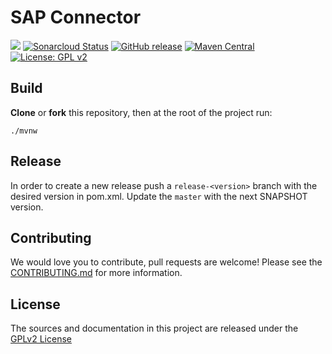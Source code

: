 # SAP Connector
![](https://github.com/bonitasoft/bonita-connector-sap/workflows/Build/badge.svg)
[![Sonarcloud Status](https://sonarcloud.io/api/project_badges/measure?project=bonitasoft_bonita-connector-sap&metric=alert_status)](https://sonarcloud.io/dashboard?id=bonitasoft_bonita-connector-sap)
[![GitHub release](https://img.shields.io/github/v/release/bonitasoft/bonita-connector-sap?color=blue&label=Release)](https://github.com/bonitasoft/bonita-connector-sap/releases)
[![Maven Central](https://img.shields.io/maven-central/v/org.bonitasoft.connectors/bonita-connector-sap.svg?label=Maven%20Central&color=orange)](https://search.maven.org/search?q=g:%22org.bonitasoft.connectors%22%20AND%20a:%22bonita-connector-sap%22)
[![License: GPL v2](https://img.shields.io/badge/License-GPL%20v2-yellow.svg)](https://www.gnu.org/licenses/old-licenses/gpl-2.0.en.html)

## Build

__Clone__ or __fork__ this repository, then at the root of the project run:

`./mvnw`

## Release

In order to create a new release push a `release-<version>` branch with the desired version in pom.xml.
Update the `master` with the next SNAPSHOT version.

## Contributing

We would love you to contribute, pull requests are welcome! Please see the [CONTRIBUTING.md](CONTRIBUTING.md) for more information.

## License

The sources and documentation in this project are released under the [GPLv2 License](LICENSE)
